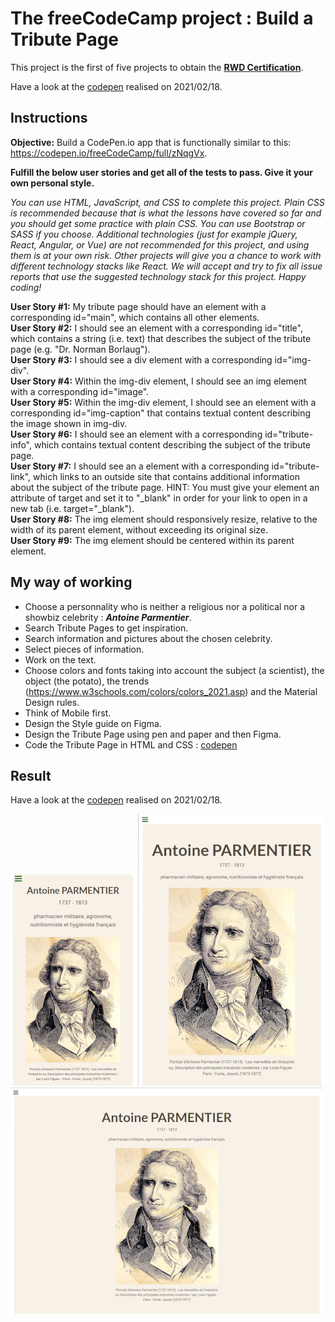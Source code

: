 # The freeCodeCamp project : Build a Tribute Page
This project is the first of five projects to obtain the [**RWD Certification**](https://www.freecodecamp.org/certification/fcc3ab085a4-3e2d-4160-a445-50914111cc0d/responsive-web-design).

Have a look at the [codepen](https://codepen.io/s-manguy/full/PobmXOR) realised on 2021/02/18.    


## Instructions
**Objective:** Build a CodePen.io app that is functionally similar to this: https://codepen.io/freeCodeCamp/full/zNqgVx.


**Fulfill the below user stories and get all of the tests to pass. Give it your own personal style.**  


*You can use HTML, JavaScript, and CSS to complete this project. Plain CSS is recommended because that is what the lessons have covered so far and you should get some practice with plain CSS. You can use Bootstrap or SASS if you choose. Additional technologies (just for example jQuery, React, Angular, or Vue) are not recommended for this project, and using them is at your own risk. Other projects will give you a chance to work with different technology stacks like React. We will accept and try to fix all issue reports that use the suggested technology stack for this project. Happy coding!*


**User Story #1:** My tribute page should have an element with a corresponding id="main", which contains all other elements.  
**User Story #2:** I should see an element with a corresponding id="title", which contains a string (i.e. text) that describes the subject of the tribute page (e.g. "Dr. Norman Borlaug").  
**User Story #3:** I should see a div element with a corresponding id="img-div".  
**User Story #4:** Within the img-div element, I should see an img element with a corresponding id="image".  
**User Story #5:** Within the img-div element, I should see an element with a corresponding id="img-caption" that contains textual content describing the image shown in img-div.  
**User Story #6:** I should see an element with a corresponding id="tribute-info", which contains textual content describing the subject of the tribute page.  
**User Story #7:** I should see an a element with a corresponding id="tribute-link", which links to an outside site that contains additional information about the subject of the tribute page. HINT: You must give your element an attribute of target and set it to "_blank" in order for your link to open in a new tab (i.e. target="_blank").  
**User Story #8:** The img element should responsively resize, relative to the width of its parent element, without exceeding its original size.  
**User Story #9:** The img element should be centered within its parent element. 


## My way of working  
* Choose a personnality who is neither a religious nor a political nor a showbiz celebrity : ***Antoine Parmentier***.
* Search Tribute Pages to get inspiration.
* Search information and pictures about the chosen celebrity.
* Select pieces of information.
* Work on the text.
* Choose colors and fonts taking into account the subject (a scientist), the object (the potato), the trends (https://www.w3schools.com/colors/colors_2021.asp) and the Material Design rules.
* Think of Mobile first.
* Design the Style guide on Figma.
* Design the Tribute Page using pen and paper and then Figma.
* Code the Tribute Page in HTML and CSS : [codepen](https://codepen.io/s-manguy/full/PobmXOR)

## Result
Have a look at the [codepen](https://codepen.io/s-manguy/full/PobmXOR) realised on 2021/02/18.  


![mobile screenshot](https://github.com/s-manguy/projects/blob/main/RWD/fcc-01-tribute-page/01%20parmentier_mobile_sandrinemanguy_red.png)
![ipad screenshot](https://github.com/s-manguy/projects/blob/main/RWD/fcc-01-tribute-page/01%20Parmentier_ipad_sandrinemanguy_red.png)
![desktop screenshot](https://github.com/s-manguy/projects/blob/main/RWD/fcc-01-tribute-page/01%20parmentier_desktop_sandrinemanguy_red.png)
